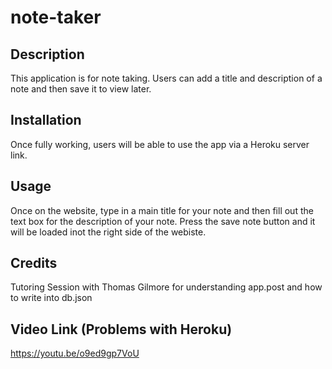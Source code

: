 # note-taker

## Description

This application is for note taking. Users can add a title and description of a note and then save it to view later.

## Installation

Once fully working, users will be able to use the app via a Heroku server link.

## Usage

Once on the website, type in a main title for your note and then fill out the text box for the description of your note. Press the save note button and it will be loaded inot the right side of the webiste.

## Credits

Tutoring Session with Thomas Gilmore for understanding app.post and how to write into db.json


## Video Link (Problems with Heroku)

https://youtu.be/o9ed9gp7VoU
